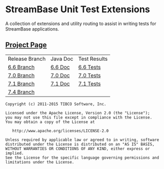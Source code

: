 # StreamBase Unit Test Extensions #

A collection of extensions and utility routing to assist in writing tests for 
StreamBase applications.

## [Project Page](http://github.com/streambase/SBUnit-Extensions) ##

  <table cellspacing='5'>
  <tr><td>Release Branch</td><td>Java Doc</td><td>Test Results</td></tr>
  <tr><td>
      <a href="https://github.com/streambase/SBUnit-Extensions/tree/6.6">6.6 Branch</a>
  </td><td>
      <a href="http://streambase.github.com/SBUnit-Extensions/6.6/java-doc/index.html">6.6 Doc</a>
  </td><td>
      <a href="http://streambase.github.com/SBUnit-Extensions/6.6/test-doc/index.html">6.6 Tests</a>
  </td></tr>
  <tr><td>
      <a href="https://github.com/streambase/SBUnit-Extensions/tree/7.0">7.0 Branch</a>
  </td><td>
      <a href="http://streambase.github.com/SBUnit-Extensions/7.0/java-doc/index.html">7.0 Doc</a>
  </td><td>
      <a href="http://streambase.github.com/SBUnit-Extensions/7.0/test-doc/index.html">7.0 Tests</a>
  </td></tr>
  <tr><td>
      <a href="https://github.com/streambase/SBUnit-Extensions/tree/7.1">7.1 Branch</a>
  </td><td>
      <a href="http://streambase.github.com/SBUnit-Extensions/7.1/java-doc/index.html">7.1 Doc</a>
  </td><td>
      <a href="http://streambase.github.com/SBUnit-Extensions/7.1/test-doc/index.html">7.1 Tests</a>
  </td></tr>
  <tr><td>
      <a href="https://github.com/streambase/SBUnit-Extensions/tree/7.4">7.4 Branch</a>
  </td><td>
      
  </td><td>
      
  </td></tr>
  </table>


    Copyright (c) 2011-2015 TIBCO Software, Inc.

    Licensed under the Apache License, Version 2.0 (the "License");
    you may not use this file except in compliance with the License.
    You may obtain a copy of the License at

       http://www.apache.org/licenses/LICENSE-2.0

    Unless required by applicable law or agreed to in writing, software
    distributed under the License is distributed on an "AS IS" BASIS,
    WITHOUT WARRANTIES OR CONDITIONS OF ANY KIND, either express or implied.
    See the License for the specific language governing permissions and
    limitations under the License.
